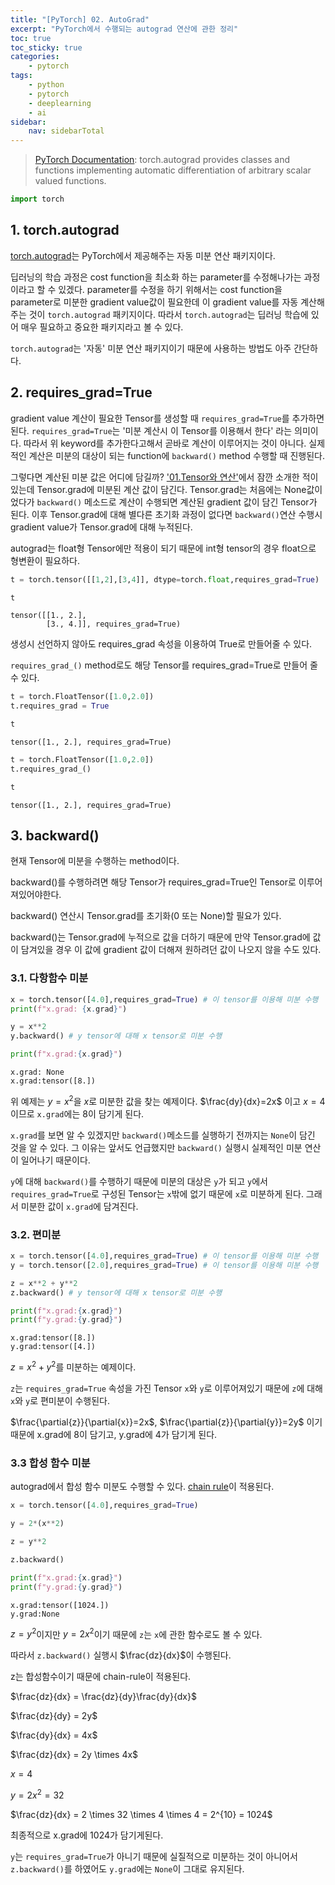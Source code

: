 ```yaml
---
title: "[PyTorch] 02. AutoGrad"
excerpt: "PyTorch에서 수행되는 autograd 연산에 관한 정리"
toc: true
toc_sticky: true
categories:
    - pytorch
tags:
    - python
    - pytorch
    - deeplearning
    - ai
sidebar:
    nav: sidebarTotal
---
```


> [PyTorch Documentation](https://pytorch.org/docs/stable/autograd.html): torch.autograd provides classes and functions implementing automatic differentiation of arbitrary scalar valued functions.

```python
import torch
```

## 1. torch.autograd

[torch.autograd](https://pytorch.org/docs/stable/autograd.html)는 PyTorch에서 제공해주는 자동 미분 연산 패키지이다.

딥러닝의 학습 과정은 cost function을 최소화 하는 parameter를 수정해나가는 과정이라고 할 수 있겠다. parameter를 수정을 하기 위해서는 cost function을 parameter로 미분한 gradient value값이 필요한데 이 gradient value를 자동 계산해주는 것이 `torch.autograd` 패키지이다. 따라서 `torch.autograd`는 딥러닝 학습에 있어 매우 필요하고 중요한 패키지라고 볼 수 있다.

`torch.autograd`는 '자동' 미분 연산 패키지이기 때문에 사용하는 방법도 아주 간단하다.

## 2. requires_grad=True

gradient value 계산이 필요한 Tensor를 생성할 때 `requires_grad=True`를 추가하면 된다.
`requires_grad=True`는 '미분 계산시 이 Tensor를 이용해서 한다' 라는 의미이다. 따라서 위 keyword를 추가한다고해서 곧바로 계산이 이루어지는 것이 아니다. 실제적인 계산은 미분의 대상이 되는 function에 `backward()` method 수행할 때 진행된다.

그렇다면 계산된 미분 값은 어디에 담길까? ['01.Tensor와 연산'](https://nkw011.github.io/pytorch/pytorch-01/)에서 잠깐 소개한 적이 있는데 Tensor.grad에 미분된 계산 값이 담긴다. Tensor.grad는 처음에는 None값이었다가 `backward()` 메소드로 계산이 수행되면 계산된 gradient 값이 담긴 Tensor가 된다. 이후 Tensor.grad에 대해 별다른 초기화 과정이 없다면 `backward()`연산 수행시 gradient value가 Tensor.grad에 대해 누적된다.

autograd는 float형 Tensor에만 적용이 되기 때문에 int형 tensor의 경우 float으로 형변환이 필요하다.

```python
t = torch.tensor([[1,2],[3,4]], dtype=torch.float,requires_grad=True)

t
```

    tensor([[1., 2.],
            [3., 4.]], requires_grad=True)

생성시 선언하지 않아도 requires_grad 속성을 이용하여 True로 만들어줄 수 있다.

`requires_grad_()` method로도 해당 Tensor를 requires_grad=True로 만들어 줄 수 있다.

```python
t = torch.FloatTensor([1.0,2.0])
t.requires_grad = True

t
```

    tensor([1., 2.], requires_grad=True)

```python
t = torch.FloatTensor([1.0,2.0])
t.requires_grad_()

t
```

    tensor([1., 2.], requires_grad=True)

## 3. backward()

현재 Tensor에 미분을 수행하는 method이다.

backward()를 수행하려면 해당 Tensor가 requires_grad=True인 Tensor로 이루어져있어야한다.

backward() 연산시 Tensor.grad를 초기화(0 또는 None)할 필요가 있다.

backward()는 Tensor.grad에 누적으로 값을 더하기 때문에 만약 Tensor.grad에 값이 담겨있을 경우 이 값에 gradient 값이 더해져 원하려던 값이 나오지 않을 수도 있다.

### 3.1. 다항함수 미분

```python
x = torch.tensor([4.0],requires_grad=True) # 이 tensor를 이용해 미분 수행
print(f"x.grad: {x.grad}")

y = x**2
y.backward() # y tensor에 대해 x tensor로 미분 수행

print(f"x.grad:{x.grad}")
```

    x.grad: None
    x.grad:tensor([8.])

위 예제는 $y = x^2$을 $x$로 미분한 값을 찾는 예제이다.
$\frac{dy}{dx}=2x$ 이고 $x=4$ 이므로 `x.grad`에는 8이 담기게 된다.

`x.grad`를 보면 알 수 있겠지만 `backward()`메소드를 실행하기 전까지는 `None`이 담긴 것을 알 수 있다. 그 이유는 앞서도 언급했지만 `backward()` 실행시 실제적인 미분 연산이 일어나기 때문이다.

`y`에 대해 `backward()`를 수행하기 때문에 미분의 대상은 `y`가 되고 `y`에서 `requires_grad=True`로 구성된 Tensor는 `x`밖에 없기 때문에 `x`로 미분하게 된다. 그래서 미분한 값이 `x.grad`에 담겨진다.

### 3.2. 편미분

```python
x = torch.tensor([4.0],requires_grad=True) # 이 tensor를 이용해 미분 수행
y = torch.tensor([2.0],requires_grad=True) # 이 tensor를 이용해 미분 수행

z = x**2 + y**2
z.backward() # y tensor에 대해 x tensor로 미분 수행

print(f"x.grad:{x.grad}")
print(f"y.grad:{y.grad}")
```

    x.grad:tensor([8.])
    y.grad:tensor([4.])

$z = x^2 + y^2$를 미분하는 예제이다.

`z`는 `requires_grad=True` 속성을 가진 Tensor `x`와 `y`로 이루어져있기 때문에 `z`에 대해 `x`와 `y`로 편미분이 수행된다.

$\frac{\partial{z}}{\partial{x}}=2x$, $\frac{\partial{z}}{\partial{y}}=2y$ 이기 때문에
x.grad에 8이 담기고, y.grad에 4가 담기게 된다.

### 3.3 합성 함수 미분

autograd에서 합성 함수 미분도 수행할 수 있다.
[chain rule](https://ko.wikipedia.org/wiki/%EC%97%B0%EC%87%84_%EB%B2%95%EC%B9%99)이 적용된다.

```python
x = torch.tensor([4.0],requires_grad=True)

y = 2*(x**2)

z = y**2

z.backward()

print(f"x.grad:{x.grad}")
print(f"y.grad:{y.grad}")
```

    x.grad:tensor([1024.])
    y.grad:None

$z=y^2$이지만 $y = 2x^2$이기 때문에 `z`는 `x`에 관한 함수로도 볼 수 있다.

따라서 `z.backward()` 실행시 $\frac{dz}{dx}$이 수행된다.

z는 합성함수이기 때문에 chain-rule이 적용된다.

$\frac{dz}{dx} = \frac{dz}{dy}\frac{dy}{dx}$

$\frac{dz}{dy} = 2y$

$\frac{dy}{dx} = 4x$

$\frac{dz}{dx} = 2y \times 4x$

$x=4$

$y = 2x^2 = 32$

$\frac{dz}{dx} = 2 \times 32 \times 4 \times 4 = 2^{10} = 1024$

최종적으로 x.grad에 1024가 담기게된다.

`y`는 `requires_grad=True`가 아니기 때문에 실질적으로 미분하는 것이 아니어서 `z.backward()`를 하였어도 `y.grad`에는 `None`이 그대로 유지된다.

